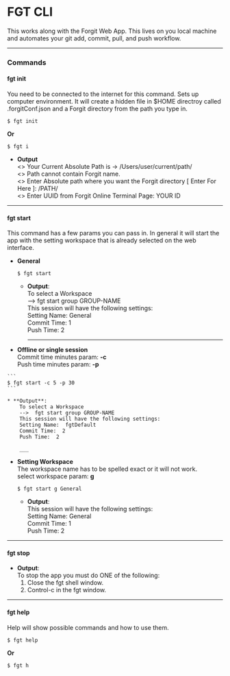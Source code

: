 # FGT CLI
This works along with the Forgit Web App. This lives on you local machine and automates your git add, commit, pull, and push workflow.
***

### Commands

#### fgt init
You need to be connected to the internet for this command. Sets up computer environment. It will create a hidden file in $HOME directroy called .forgitConf.json and a Forgit directory from the path you type in.

```
$ fgt init
```
**Or**
```
$ fgt i
```  
* **Output**  
    <> Your Current Absolute Path is -> /Users/user/current/path/  
    <>  Path cannot contain Forgit name.  
    <> Enter Absolute path where you want the Forgit directory [ Enter For Here ]: /PATH/  
    <> Enter UUID from Forgit Online Terminal Page: YOUR ID

___

#### fgt start
This command has a few params you can pass in. In general it will start the app with the setting workspace that is already selected on the web interface.  
  * **General**  

    ```
    $ fgt start
    ```  

    * **Output**:  
        To select a Workspace  
        -->  fgt start group GROUP-NAME  
        This session will have the following settings:  
        Setting Name:  General  
        Commit Time:  1  
        Push Time:  2  

        ___

  *  **Offline or single session**  
    Commit time minutes param: **-c**  
    Push time minutes param: **-p**

    ```
    $ fgt start -c 5 -p 30
    ```

    * **Output**:  
        To select a Workspace  
        -->  fgt start group GROUP-NAME  
        This session will have the following settings:  
        Setting Name:  fgtDefault  
        Commit Time:  2  
        Push Time:  2

        ___

  * **Setting Workspace**  
    The workspace name has to be spelled exact or it will not work.  
    select workspace param: **g**  

    ```
    $ fgt start g General
    ```

    * **Output**:  
        This session will have the following settings:  
        Setting Name:  General  
        Commit Time:  1  
        Push Time:  2

___

#### fgt stop  

 * **Output**:   
  To stop the app you must do ONE of the following:  
    1. Close the fgt shell window.  
    2. Control-c in the fgt window.

___

#### fgt help
Help will show possible commands and how to use them.  

```
$ fgt help
```

**Or**

```
$ fgt h
```
